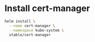# Install cert-manager

```sh
helm install \
  --name cert-manager \
  --namespace kube-system \
  stable/cert-manager
```